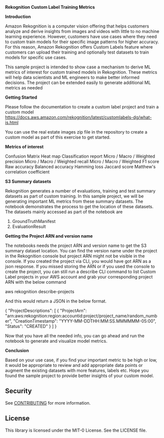 **Rekognition Custom Label Training Metrics**

**Introduction**

Amazon Rekognition is a computer vision offering that helps customers analyze and derive insights from images and videos with little to no machine learning experience. However, customers have use cases where they need to custom train models for their specific image patterns for higher accuracy. For this reason, Amazon Rekognition offers Custom Labels feature where customers can upload their training and optionally test datasets to train models for specific use cases.

This sample project is intended to show case a mechanism to derive ML metrics of interest for custom trained models in Rekognition. These metrics will help data scientists and ML engineers to make better informed decisions. The project can be extended easily to generate additional ML metrics as needed

**Getting Started**

Please follow the documentation to create a custom label project and train a custom model
https://docs.aws.amazon.com/rekognition/latest/customlabels-dg/what-is.html

You can use the real estate images zip file in the repository to create a custom model as part of this exercise to get started.

**Metrics of interest**

Confusion Matrix
Heat map
Classification report
Micro / Macro / Weighted precision
Micro / Macro / Weighted recall
Micro / Macro / Weighted F1 score
Raw accuracy
Balanced accuracy
Hamming loss
Jaccard score
Matthew's correlation coefficient

**S3 Summary datasets**

Rekognition generates a number of evaluations, training and test summary datasets as part of custom training. In this sample project, we will be generating important ML metrics from these summary datasets. The notebook demonstrates the process to get the location of these datasets. The datasets mainly accessed as part of the notebook are

1. GroundTruthManifest
2. EvaluationResult

**Getting the Project ARN and version name**

The notebooks needs the project ARN and version name to get the S3 summary dataset location. You can find the version name under the project in the Rekognition console but project ARN might not be visible in the console. If you created the project via CLI, you would have got ARN as a json response. If you missed storing the ARN or if you used the console to create the project, you can still run a describe CLI command to list Custom Label projects in your AWS account and grab your corresponding project ARN with the below command

aws rekognition describe-projects

And this would return a JSON in the below format.

{
    "ProjectDescriptions": [
        {
            "ProjectArn": "arn:aws:rekognition:region:accountid:project/project_name/random_number",
            "CreationTimestamp": "YYYY-MM-DDTHH:MM:SS.MMMMMM-05:00",
            "Status": "CREATED"
        }
    ]
}

Now that you have all the needed info, you can go ahead and run the notebook to generate and visualize model metrics.

**Conclusion**

Based on your use case, if you find your important metric to be high or low, it would be appropriate to review and add appropriate data points or augment the existing datasets with more features, labels etc. Hope you found the sample project to provide better insights of your custom model.

## Security

See [CONTRIBUTING](CONTRIBUTING.md#security-issue-notifications) for more information.

## License

This library is licensed under the MIT-0 License. See the LICENSE file.
